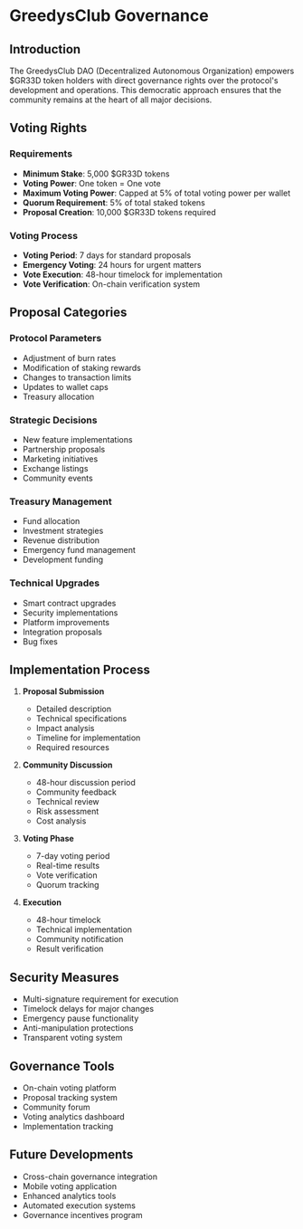 # GreedysClub Governance

## Introduction
The GreedysClub DAO (Decentralized Autonomous Organization) empowers $GR33D token holders with direct governance rights over the protocol's development and operations. This democratic approach ensures that the community remains at the heart of all major decisions.

## Voting Rights
### Requirements
- **Minimum Stake**: 5,000 $GR33D tokens
- **Voting Power**: One token = One vote
- **Maximum Voting Power**: Capped at 5% of total voting power per wallet
- **Quorum Requirement**: 5% of total staked tokens
- **Proposal Creation**: 10,000 $GR33D tokens required

### Voting Process
- **Voting Period**: 7 days for standard proposals
- **Emergency Voting**: 24 hours for urgent matters
- **Vote Execution**: 48-hour timelock for implementation
- **Vote Verification**: On-chain verification system

## Proposal Categories

### Protocol Parameters
- Adjustment of burn rates
- Modification of staking rewards
- Changes to transaction limits
- Updates to wallet caps
- Treasury allocation

### Strategic Decisions
- New feature implementations
- Partnership proposals
- Marketing initiatives
- Exchange listings
- Community events

### Treasury Management
- Fund allocation
- Investment strategies
- Revenue distribution
- Emergency fund management
- Development funding

### Technical Upgrades
- Smart contract upgrades
- Security implementations
- Platform improvements
- Integration proposals
- Bug fixes

## Implementation Process
1. **Proposal Submission**
   - Detailed description
   - Technical specifications
   - Impact analysis
   - Timeline for implementation
   - Required resources

2. **Community Discussion**
   - 48-hour discussion period
   - Community feedback
   - Technical review
   - Risk assessment
   - Cost analysis

3. **Voting Phase**
   - 7-day voting period
   - Real-time results
   - Vote verification
   - Quorum tracking

4. **Execution**
   - 48-hour timelock
   - Technical implementation
   - Community notification
   - Result verification

## Security Measures
- Multi-signature requirement for execution
- Timelock delays for major changes
- Emergency pause functionality
- Anti-manipulation protections
- Transparent voting system

## Governance Tools
- On-chain voting platform
- Proposal tracking system
- Community forum
- Voting analytics dashboard
- Implementation tracking

## Future Developments
- Cross-chain governance integration
- Mobile voting application
- Enhanced analytics tools
- Automated execution systems
- Governance incentives program
